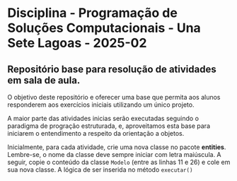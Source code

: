# Disciplina - Programação de Soluções Computacionais - Una Sete Lagoas - 2025-02

## Repositório base para resolução de atividades em sala de aula.

O objetivo deste repositório e oferecer uma base que permita aos alunos responderem aos exercícios iniciais utilizando um único projeto.

A maior parte das atividades inicias serão executadas seguindo o paradigma de progração estruturada, e, aproveitamos esta base para iniciarem o entendimento a respeito da orientação a objetos. 

Inicialmente, para cada atividade, crie uma nova classe no pacote **entities**. Lembre-se, o nome da classe deve sempre iniciar com letra maiúscula. A seguir, copie o conteúdo da classe `Modelo` (entre as linhas 11 e 26) e cole em sua nova classe. A lógica de ser inserida no método `executar()`
